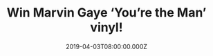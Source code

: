 ---
campaign-uuid: "c-bedd20b2-b23a-482e-b9e3-ffdc84570f02"
type: "Competition"
category: "Music"
date: "2019-04-03T08:00:00.000Z"
end-date: "2019-05-03T22:59:00.000Z"
disable-form: false
is_promoted: false
has_entry_page: true
title: "Win Marvin Gaye ‘You’re the Man’ vinyl!"
competition-description: "<p>The talented singer Marvin Gaye is back with an amazing\
  \ album: ‘You’re The Man’ and we have a copy on vinyl edition for you to discover\
  \ his songs. The vinyl includes 17 tracks PLUS a rare long LP version of Marvin\
  \ Gaye’s cancelled Christmas single from ’72, as well as an unreleased vault mix\
  \ of its instrumental B-side, and new essay by Marvin’s biographer, David Ritz.</p>\n\
  <p>Looking forward to adding it to your collection? Click below for a chance to\
  \ win.</p>\n"
hero-header: "Win Marvin Gaye ‘You’re the Man’ vinyl!"
terms-confirmation: "N/A"
banner-img: "https://assets.expresslyapp.com/asset-15e61e00-7c7a-4382-a493-0d257f7e4f61.jpg"
logo-left-href: "aaa.nme.com"
logo-left-image: "https://assets.expresslyapp.com/asset-a1feeaed-4d82-40ae-954d-c331c97dfc7a.jpg"
logo-left-title: "NME AAA"
bg-image-hero: "https://assets.expresslyapp.com/asset-ea052416-8ac4-4778-8e23-047aa6bdf0ea.jpg"
bg-image-first: "https://assets.expresslyapp.com/asset-839282d3-26b1-4b37-a296-0bf4262d10a9.jpg"
section1-content: "<p>You’re The Man is the first-ever planned “lost” Tamla/Motown\
  \ album from Marvin Gaye. While the tracks have been issued on various collections\
  \ and deluxe editions, this is the first time they have been placed in their proper\
  \ context. In addition to context, You’re The Man was the album that was proposed\
  \ to follow-up the monumental What’s Going On, and it contains all of Marvin’s solo\
  \ and non-soundtrack recordings from 1972.</p>\n<p>Enter the form below for a chance\
  \ to win and enjoy it now!</p>\n"
entry-title: "Win Marvin Gaye ‘You’re the Man’ vinyl!"
entry-content: "<p>Enter the draw to win Marvin Gaye ‘You’re the Man’ vinyl! by entering\
  \ below before 23:59 on 3rd of May 2019.</p>\n"
has-winner: false
prize-description: "Marvin Gaye ‘You’re the Man’ vinyl"
special-conditions: "Multiple entries are allowed up to one every day"
country-restrictions:
- "GB"
---
